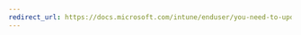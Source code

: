 ```yaml
---
redirect_url: https://docs.microsoft.com/intune/enduser/you-need-to-update-your-windows-device
---
```

